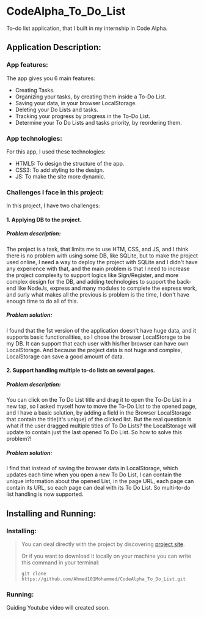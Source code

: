 # CodeAlpha_To_Do_List
To-do list application, that I built in my internship in Code Alpha.

## Application Description:
### App features:
The app gives you 6 main features:
- Creating Tasks.
- Organizing your tasks, by creating them inside a To-Do List.
- Saving your data, in your browser LocalStorage.
- Deleting your Do Lists and tasks.
- Tracking your progress by progress in the To-Do List.
- Determine your To Do Lists and tasks priority, by reordering them.

### App technologies:
For this app, I used these technologies:
- HTML5: To design the structure of the app.
- CSS3: To add styling to the design.
- JS: To make the site more dynamic.

### Challenges I face in this project:
In this project, I have two challenges:

#### 1. Applying DB to the project.
##### Problem description:
The project is a task, that limits me to use HTM, CSS, and JS, and I think there is no problem with using some DB, like SQLite, but to make the project used online, I need a way to deploy the project with SQLite and I didn't have any experience with that, and the main problem is that I need to increase the project complexity to support logics like Sign/Register, and more complex design for the DB, and adding technologies to support the back-end like NodeJs, express and many modules to complete the express work, and surly what makes all the previous is problem is the time, I don't have enough time to do all of this.
##### Problem solution:
I found that the 1st version of the application doesn't have huge data, and it supports basic functionalities, so I chose the browser LocalStorage to be my DB. It can support that each user with his/her browser can have own LocalStorage. And because the project data is not huge and complex, LocalStorage can save a good amount of data.

#### 2. Support handling multiple to-do lists on several pages.
##### Problem description:
You can click on the To Do List title and drag it to open the To-Do List in a new tap, so I asked myself how to move the To-Do List to the opened page, and I have a basic solution, by adding a field in the Browser LocalStorage that contain the title(it's unique) of the clicked list. But the real question is what if the user dragged multiple titles of To Do Lists? the LocalStorage will update to contain just the last opened To Do List. So how to solve this problem?!

##### Problem solution:
I find that instead of saving the browser data in LocalStorage, which updates each time when you open a new To Do List, I can contain the unique information about the opened List, in the page URL, each page can contain its URL, so each page can deal with its To Do List. So multi-to-do list handling is now supported.

## Installing and Running:
### Installing:
> You can deal directly with the project by discovering [project site](https://ahmed101mohammed.github.io/CodeAlpha_To_Do_List/).
> 
> Or if you want to download it locally on your machine you can write this command in your terminal:
> ```
> git clone https://github.com/Ahmed101Mohammed/CodeAlpha_To_Do_List.git
> ```

### Running:
Guiding Youtube video will created soon.
